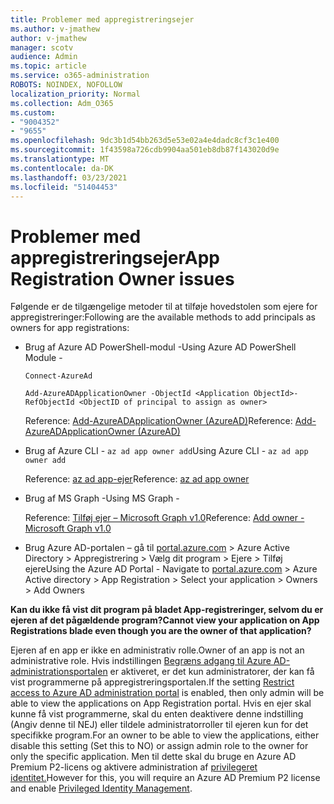```yaml
---
title: Problemer med appregistreringsejer
ms.author: v-jmathew
author: v-jmathew
manager: scotv
audience: Admin
ms.topic: article
ms.service: o365-administration
ROBOTS: NOINDEX, NOFOLLOW
localization_priority: Normal
ms.collection: Adm_O365
ms.custom:
- "9004352"
- "9655"
ms.openlocfilehash: 9dc3b1d54bb263d5e53e02a4e4dadc8cf3c1e400
ms.sourcegitcommit: 1f43598a726cdb9904aa501eb8db87f143020d9e
ms.translationtype: MT
ms.contentlocale: da-DK
ms.lasthandoff: 03/23/2021
ms.locfileid: "51404453"
---
```

# <a name="app-registration-owner-issues"></a><span data-ttu-id="a07bf-102">Problemer med appregistreringsejer</span><span class="sxs-lookup"><span data-stu-id="a07bf-102">App Registration Owner issues</span></span>

<span data-ttu-id="a07bf-103">Følgende er de tilgængelige metoder til at tilføje hovedstolen som ejere for appregistreringer:</span><span class="sxs-lookup"><span data-stu-id="a07bf-103">Following are the available methods to add principals as owners for app registrations:</span></span>

- <span data-ttu-id="a07bf-104">Brug af Azure AD PowerShell-modul -</span><span class="sxs-lookup"><span data-stu-id="a07bf-104">Using Azure AD PowerShell Module -</span></span>

    `Connect-AzureAd`

    `Add-AzureADApplicationOwner -ObjectId <Application ObjectId>-RefObjectId <ObjectID of principal to assign as owner>`

    <span data-ttu-id="a07bf-105">Reference: [Add-AzureADApplicationOwner (AzureAD)](https://docs.microsoft.com/powershell/module/azuread/add-azureadapplicationowner)</span><span class="sxs-lookup"><span data-stu-id="a07bf-105">Reference: [Add-AzureADApplicationOwner (AzureAD)](https://docs.microsoft.com/powershell/module/azuread/add-azureadapplicationowner)</span></span>
- <span data-ttu-id="a07bf-106">Brug af Azure CLI - `az ad app owner add`</span><span class="sxs-lookup"><span data-stu-id="a07bf-106">Using Azure CLI - `az ad app owner add`</span></span>

    <span data-ttu-id="a07bf-107">Reference: [az ad app-ejer](https://docs.microsoft.com/cli/azure/ad/app/owner)</span><span class="sxs-lookup"><span data-stu-id="a07bf-107">Reference: [az ad app owner](https://docs.microsoft.com/cli/azure/ad/app/owner)</span></span>
- <span data-ttu-id="a07bf-108">Brug af MS Graph -</span><span class="sxs-lookup"><span data-stu-id="a07bf-108">Using MS Graph -</span></span>

    <span data-ttu-id="a07bf-109">Reference: [Tilføj ejer – Microsoft Graph v1.0](https://docs.microsoft.com/graph/api/application-post-owners)</span><span class="sxs-lookup"><span data-stu-id="a07bf-109">Reference: [Add owner - Microsoft Graph v1.0](https://docs.microsoft.com/graph/api/application-post-owners)</span></span>
- <span data-ttu-id="a07bf-110">Brug Azure AD-portalen – gå til [portal.azure.com](https://portal.azure.com/) > Azure Active Directory > Appregistrering > Vælg dit program > Ejere > Tilføj ejere</span><span class="sxs-lookup"><span data-stu-id="a07bf-110">Using the Azure AD Portal - Navigate to [portal.azure.com](https://portal.azure.com/) > Azure Active directory > App Registration > Select your application > Owners > Add Owners</span></span>

<span data-ttu-id="a07bf-111">**Kan du ikke få vist dit program på bladet App-registreringer, selvom du er ejeren af det pågældende program?**</span><span class="sxs-lookup"><span data-stu-id="a07bf-111">**Cannot view your application on App Registrations blade even though you are the owner of that application?**</span></span>

<span data-ttu-id="a07bf-112">Ejeren af en app er ikke en administrativ rolle.</span><span class="sxs-lookup"><span data-stu-id="a07bf-112">Owner of an app is not an administrative role.</span></span> <span data-ttu-id="a07bf-113">Hvis indstillingen [Begræns adgang til Azure AD-administrationsportalen](https://docs.microsoft.com/azure/active-directory/fundamentals/users-default-permissions) er aktiveret, er det kun administratorer, der kan få vist programmerne på appregistreringsportalen.</span><span class="sxs-lookup"><span data-stu-id="a07bf-113">If the setting [Restrict access to Azure AD administration portal](https://docs.microsoft.com/azure/active-directory/fundamentals/users-default-permissions) is enabled, then only admin will be able to view the applications on App Registration portal.</span></span> <span data-ttu-id="a07bf-114">Hvis en ejer skal kunne få vist programmerne, skal du enten deaktivere denne indstilling (Angiv denne til NEJ) eller tildele administratorroller til ejeren kun for det specifikke program.</span><span class="sxs-lookup"><span data-stu-id="a07bf-114">For an owner to be able to view the applications, either disable this setting (Set this to NO) or assign admin role to the owner for only the specific application.</span></span> <span data-ttu-id="a07bf-115">Men til dette skal du bruge en Azure AD Premium P2-licens og aktivere administration af [privilegeret identitet.](https://docs.microsoft.com/azure/active-directory/privileged-identity-management/pim-configure)</span><span class="sxs-lookup"><span data-stu-id="a07bf-115">However for this, you will require an Azure AD Premium P2 license and enable [Privileged Identity Management](https://docs.microsoft.com/azure/active-directory/privileged-identity-management/pim-configure).</span></span>
